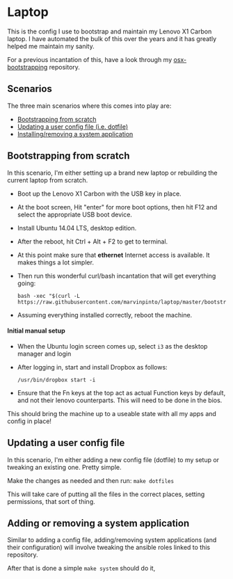 # Laptop

This is the config I use to bootstrap and maintain my Lenovo X1 Carbon laptop.
I have automated the bulk of this over the years and it has greatly helped me
maintain my sanity.

For a previous incantation of this, have a look through my
[osx-bootstrapping](https://github.com/marvinpinto/osx-bootstrapping)
repository.

## Scenarios

The three main scenarios where this comes into play are:

- [Bootstrapping from scratch](#bootstrapping-from-scratch)
- [Updating a user config file (i.e. dotfile)](#updating-a-user-config-file)
- [Installing/removing a system application](#Adding-or-removing-a-system-application)


## Bootstrapping from scratch

In this scenario, I'm either setting up a brand new laptop or rebuilding the
current laptop from scratch.

- Boot up the Lenovo X1 Carbon with the USB key in place.

- At the boot screen, Hit "enter" for more boot options, then hit F12 and
select the appropriate USB boot device.

- Install Ubuntu 14.04 LTS, desktop edition.

- After the reboot, hit Ctrl + Alt + F2 to get to terminal.

- At this point make sure that **ethernet** Internet access is available. It
makes things a lot simpler.

- Then run this wonderful curl/bash incantation that will get everything going:
  ```
  bash -xec "$(curl -L https://raw.githubusercontent.com/marvinpinto/laptop/master/bootstrap.sh)"
  ```

- Assuming everything installed correctly, reboot the machine.

#### Initial manual setup

- When the Ubuntu login screen comes up, select `i3` as the desktop manager and
login

- After logging in, start and install Dropbox as follows:
  ```
  /usr/bin/dropbox start -i
  ```

- Ensure that the Fn keys at the top act as actual Function keys by default,
  and not their lenovo counterparts. This will need to be done in the bios.

This should bring the machine up to a useable state with all my apps and config
in place!


## Updating a user config file

In this scenario, I'm either adding a new config file (dotfile) to my setup or
tweaking an existing one. Pretty simple.

Make the changes as needed and then run: `make dotfiles`

This will take care of putting all the files in the correct places, setting
permissions, that sort of thing.


## Adding or removing a system application

Similar to adding a config file, adding/removing system applications (and their
configuration) will involve tweaking the ansible roles linked to this
repository.

After that is done a simple `make system` should do it,
